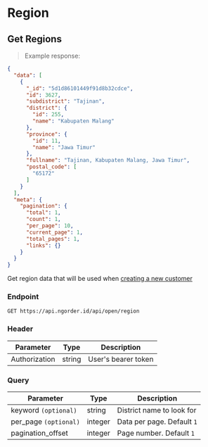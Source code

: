 # Region
## Get Regions
> Example response:

```json
{
  "data": [
    {
      "_id": "5d1d86101449f91d8b32cdce",
      "id": 3627,
      "subdistrict": "Tajinan",
      "district": {
        "id": 255,
        "name": "Kabupaten Malang"
      },
      "province": {
        "id": 11,
        "name": "Jawa Timur"
      },
      "fullname": "Tajinan, Kabupaten Malang, Jawa Timur",
      "postal_code": [
        "65172"
      ]
    }
  ],
  "meta": {
    "pagination": {
      "total": 1,
      "count": 1,
      "per_page": 10,
      "current_page": 1,
      "total_pages": 1,
      "links": {}
    }
  }
}
```
Get region data that will be used when [creating a new customer](#create-customer)

### Endpoint
`GET https://api.ngorder.id/api/open/region`

### Header
Parameter | Type | Description
--------- | ---- | -----------
Authorization | string | User's bearer token

### Query
Parameter | Type | Description
--------- | ---- | -----------
keyword `(optional)` | string | District name to look for
per_page `(optional)` | integer | Data per page. Default `1`
pagination_offset | integer | Page number. Default `1`
